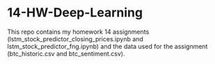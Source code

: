 # 14-HW-Deep-Learning
This repo contains my homework 14 assignments (lstm_stock_predictor_closing_prices.ipynb and lstm_stock_predictor_fng.ipynb) and the data used for the assignment (btc_historic.csv and btc_sentiment.csv).
